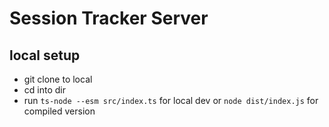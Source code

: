 # Session Tracker Server

## local setup

 - git clone to local 
 - cd into dir
 - run `ts-node --esm src/index.ts` for local dev or `node dist/index.js` for compiled version